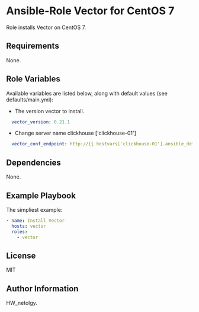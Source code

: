 Ansible-Role Vector for CentOS 7
=========

Role installs Vector on CentOS 7. 

Requirements
------------

None.

Role Variables
--------------

Available variables are listed below, along with default values (see defaults/main.yml):

* The version vector to install.
```yml
  vector_version: 0.21.1
```
* Change server name clickhouse ['clickhouse-01']
```yml
  vector_conf_endpoint: http://{{ hostvars['clickhouse-01'].ansible_default_ipv4.address }}:8123
```
Dependencies
------------

None.

Example Playbook
----------------

The simpliest example:
```yaml
- name: Install Vector
  hosts: vector
  roles:
    - vector
```

License
-------

MIT

Author Information
------------------

HW_netolgy.

